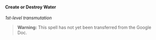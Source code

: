 #### Create or Destroy Water
<!-- markdownlint-disable-next-line no-emphasis-as-heading -->
_1st-level transmutation_

> **Warning:**
> This spell has not yet been transferred from the Google Doc.
